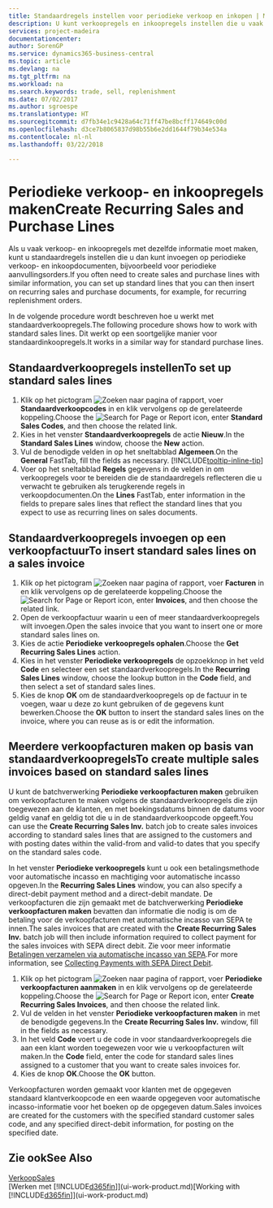 ```yaml
---
title: Standaardregels instellen voor periodieke verkoop en inkopen | Microsoft Docs
description: U kunt verkoopregels en inkoopregels instellen die u vaak maakt en deze vervolgens invoeren op verkoop- en inkoopdocumenten om de regels snel te vullen met standaardgegevens.
services: project-madeira
documentationcenter: 
author: SorenGP
ms.service: dynamics365-business-central
ms.topic: article
ms.devlang: na
ms.tgt_pltfrm: na
ms.workload: na
ms.search.keywords: trade, sell, replenishment
ms.date: 07/02/2017
ms.author: sgroespe
ms.translationtype: HT
ms.sourcegitcommit: d7fb34e1c9428a64c71ff47be8bcff174649c00d
ms.openlocfilehash: d3ce7b8065837d98b55b6e2dd1644f79b34e534a
ms.contentlocale: nl-nl
ms.lasthandoff: 03/22/2018

---
```

# <a name="create-recurring-sales-and-purchase-lines"></a><span data-ttu-id="dd3c1-103">Periodieke verkoop- en inkoopregels maken</span><span class="sxs-lookup"><span data-stu-id="dd3c1-103">Create Recurring Sales and Purchase Lines</span></span>
<span data-ttu-id="dd3c1-104">Als u vaak verkoop- en inkoopregels met dezelfde informatie moet maken, kunt u standaardregels instellen die u dan kunt invoegen op periodieke verkoop- en inkoopdocumenten, bijvoorbeeld voor periodieke aanvullingsorders.</span><span class="sxs-lookup"><span data-stu-id="dd3c1-104">If you often need to create sales and purchase lines with similar information, you can set up standard lines that you can then insert on recurring sales and purchase documents, for example, for recurring replenishment orders.</span></span>  

<span data-ttu-id="dd3c1-105">In de volgende procedure wordt beschreven hoe u werkt met standaardverkoopregels.</span><span class="sxs-lookup"><span data-stu-id="dd3c1-105">The following procedure shows how to work with standard sales lines.</span></span> <span data-ttu-id="dd3c1-106">Dit werkt op een soortgelijke manier voor standaardinkoopregels.</span><span class="sxs-lookup"><span data-stu-id="dd3c1-106">It works in a similar way for standard purchase lines.</span></span>  

## <a name="to-set-up-standard-sales-lines"></a><span data-ttu-id="dd3c1-107">Standaardverkoopregels instellen</span><span class="sxs-lookup"><span data-stu-id="dd3c1-107">To set up standard sales lines</span></span>  
1. <span data-ttu-id="dd3c1-108">Klik op het pictogram ![Zoeken naar pagina of rapport](media/ui-search/search_small.png "pictogram Zoeken naar pagina of rapport"), voer **Standaardverkoopcodes** in en klik vervolgens op de gerelateerde koppeling.</span><span class="sxs-lookup"><span data-stu-id="dd3c1-108">Choose the ![Search for Page or Report](media/ui-search/search_small.png "Search for Page or Report icon") icon, enter **Standard Sales Codes**, and then choose the related link.</span></span>  
2. <span data-ttu-id="dd3c1-109">Kies in het venster **Standaardverkoopregels** de actie **Nieuw**.</span><span class="sxs-lookup"><span data-stu-id="dd3c1-109">In the **Standard Sales Lines** window, choose the **New** action.</span></span>  
3. <span data-ttu-id="dd3c1-110">Vul de benodigde velden in op het sneltabblad **Algemeen**.</span><span class="sxs-lookup"><span data-stu-id="dd3c1-110">On the **General** FastTab, fill the fields as necessary.</span></span> [!INCLUDE[tooltip-inline-tip](includes/tooltip-inline-tip_md.md)]  
4. <span data-ttu-id="dd3c1-111">Voer op het sneltabblad **Regels** gegevens in de velden in om verkoopregels voor te bereiden die de standaardregels reflecteren die u verwacht te gebruiken als terugkerende regels in verkoopdocumenten.</span><span class="sxs-lookup"><span data-stu-id="dd3c1-111">On the **Lines** FastTab, enter information in the fields to prepare sales lines that reflect the standard lines that you expect to use as recurring lines on sales documents.</span></span>  

## <a name="to-insert-standard-sales-lines-on-a-sales-invoice"></a><span data-ttu-id="dd3c1-112">Standaardverkoopregels invoegen op een verkoopfactuur</span><span class="sxs-lookup"><span data-stu-id="dd3c1-112">To insert standard sales lines on a sales invoice</span></span>
1. <span data-ttu-id="dd3c1-113">Klik op het pictogram ![Zoeken naar pagina of rapport](media/ui-search/search_small.png "pictogram Zoeken naar pagina of rapport"), voer **Facturen** in en klik vervolgens op de gerelateerde koppeling.</span><span class="sxs-lookup"><span data-stu-id="dd3c1-113">Choose the ![Search for Page or Report](media/ui-search/search_small.png "Search for Page or Report icon") icon, enter **Invoices**, and then choose the related link.</span></span>
2. <span data-ttu-id="dd3c1-114">Open de verkoopfactuur waarin u een of meer standaardverkoopregels wilt invoegen.</span><span class="sxs-lookup"><span data-stu-id="dd3c1-114">Open the sales invoice that you want to insert one or more standard sales lines on.</span></span>
3. <span data-ttu-id="dd3c1-115">Kies de actie **Periodieke verkoopregels ophalen**.</span><span class="sxs-lookup"><span data-stu-id="dd3c1-115">Choose the **Get Recurring Sales Lines** action.</span></span>
4. <span data-ttu-id="dd3c1-116">Kies in het venster **Periodieke verkoopregels** de opzoekknop in het veld **Code** en selecteer een set standaardverkoopregels.</span><span class="sxs-lookup"><span data-stu-id="dd3c1-116">In the **Recurring Sales Lines** window, choose the lookup button in the **Code** field, and then select a set of standard sales lines.</span></span>
5. <span data-ttu-id="dd3c1-117">Kies de knop **OK** om de standaardverkoopregels op de factuur in te voegen, waar u deze zo kunt gebruiken of de gegevens kunt bewerken.</span><span class="sxs-lookup"><span data-stu-id="dd3c1-117">Choose the **OK** button to insert the standard sales lines on the invoice, where you can reuse as is or edit the information.</span></span>

## <a name="to-create-multiple-sales-invoices-based-on-standard-sales-lines"></a><span data-ttu-id="dd3c1-118">Meerdere verkoopfacturen maken op basis van standaardverkoopregels</span><span class="sxs-lookup"><span data-stu-id="dd3c1-118">To create multiple sales invoices based on standard sales lines</span></span>
<span data-ttu-id="dd3c1-119">U kunt de batchverwerking **Periodieke verkoopfacturen maken** gebruiken om verkoopfacturen te maken volgens de standaardverkoopregels die zijn toegewezen aan de klanten, en met boekingsdatums binnen de datums voor geldig vanaf en geldig tot die u in de standaardverkoopcode opgeeft.</span><span class="sxs-lookup"><span data-stu-id="dd3c1-119">You can use the **Create Recurring Sales Inv.** batch job to create sales invoices according to standard sales lines that are assigned to the customers and with posting dates within the valid-from and valid-to dates that you specify on the standard sales code.</span></span>

<span data-ttu-id="dd3c1-120">In het venster **Periodieke verkoopregels** kunt u ook een betalingsmethode voor automatische incasso en machtiging voor automatische incasso opgeven.</span><span class="sxs-lookup"><span data-stu-id="dd3c1-120">In the **Recurring Sales Lines** window, you can also specify a direct-debit payment method and a direct-debit mandate.</span></span> <span data-ttu-id="dd3c1-121">De verkoopfacturen die zijn gemaakt met de batchverwerking **Periodieke verkoopfacturen maken** bevatten dan informatie die nodig is om de betaling voor de verkoopfacturen met automatische incasso van SEPA te innen.</span><span class="sxs-lookup"><span data-stu-id="dd3c1-121">The sales invoices that are created with the **Create Recurring Sales Inv.** batch job will then include information required to collect payment for the sales invoices with SEPA direct debit.</span></span> <span data-ttu-id="dd3c1-122">Zie voor meer informatie [Betalingen verzamelen via automatische incasso van SEPA](finance-collect-payments-with-sepa-direct-debit.md).</span><span class="sxs-lookup"><span data-stu-id="dd3c1-122">For more information, see [Collecting Payments with SEPA Direct Debit](finance-collect-payments-with-sepa-direct-debit.md).</span></span>

1. <span data-ttu-id="dd3c1-123">Klik op het pictogram ![Zoeken naar pagina of rapport](media/ui-search/search_small.png "pictogram Zoeken naar pagina of rapport"), voer **Periodieke verkoopfacturen aanmaken** in en klik vervolgens op de gerelateerde koppeling.</span><span class="sxs-lookup"><span data-stu-id="dd3c1-123">Choose the ![Search for Page or Report](media/ui-search/search_small.png "Search for Page or Report icon") icon, enter **Create Recurring Sales Invoices**, and then choose the related link.</span></span>
2. <span data-ttu-id="dd3c1-124">Vul de velden in het venster **Periodieke verkoopfacturen maken** in met de benodigde gegevens.</span><span class="sxs-lookup"><span data-stu-id="dd3c1-124">In the **Create Recurring Sales Inv.** window, fill in the fields as necessary.</span></span>
3. <span data-ttu-id="dd3c1-125">In het veld **Code** voert u de code in voor standaardverkoopregels die aan een klant worden toegewezen voor wie u verkoopfacturen wilt maken.</span><span class="sxs-lookup"><span data-stu-id="dd3c1-125">In the **Code** field, enter the code for standard sales lines assigned to a customer that you want to create sales invoices for.</span></span>
4. <span data-ttu-id="dd3c1-126">Kies de knop **OK**.</span><span class="sxs-lookup"><span data-stu-id="dd3c1-126">Choose the **OK** button.</span></span>

<span data-ttu-id="dd3c1-127">Verkoopfacturen worden gemaakt voor klanten met de opgegeven standaard klantverkoopcode en een waarde opgegeven voor automatische incasso-informatie voor het boeken op de opgegeven datum.</span><span class="sxs-lookup"><span data-stu-id="dd3c1-127">Sales invoices are created for the customers with the specified standard customer sales code, and any specified direct-debit information, for posting on the specified date.</span></span>

## <a name="see-also"></a><span data-ttu-id="dd3c1-128">Zie ook</span><span class="sxs-lookup"><span data-stu-id="dd3c1-128">See Also</span></span>  
[<span data-ttu-id="dd3c1-129">Verkoop</span><span class="sxs-lookup"><span data-stu-id="dd3c1-129">Sales</span></span>](sales-manage-sales.md)  
<span data-ttu-id="dd3c1-130">[Werken met [!INCLUDE[d365fin](includes/d365fin_md.md)]](ui-work-product.md)</span><span class="sxs-lookup"><span data-stu-id="dd3c1-130">[Working with [!INCLUDE[d365fin](includes/d365fin_md.md)]](ui-work-product.md)</span></span>

